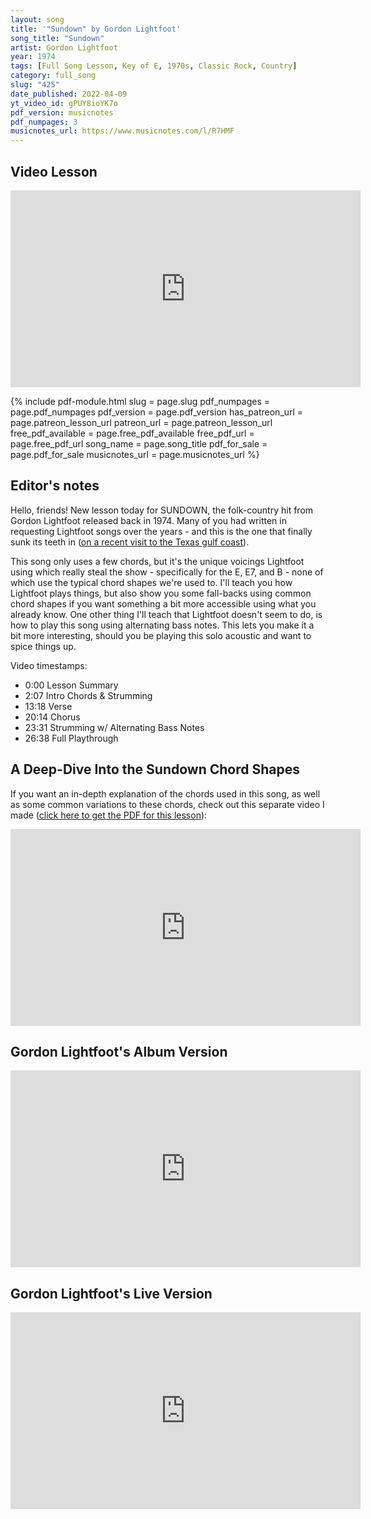 ```yaml
---
layout: song
title: '"Sundown" by Gordon Lightfoot'
song_title: "Sundown"
artist: Gordon Lightfoot
year: 1974
tags: [Full Song Lesson, Key of E, 1970s, Classic Rock, Country]
category: full_song
slug: "425"
date_published: 2022-04-09
yt_video_id: gPUY8ioYK7o
pdf_version: musicnotes
pdf_numpages: 3
musicnotes_url: https://www.musicnotes.com/l/R7HMF
---
```





## Video Lesson

<iframe width="560" height="315" src="https://www.youtube.com/embed/{{page.yt_video_id}}" frameborder="0" allow="accelerometer; autoplay; encrypted-media; gyroscope; picture-in-picture" allowfullscreen></iframe>

{% include pdf-module.html slug = page.slug pdf_numpages = page.pdf_numpages pdf_version = page.pdf_version has_patreon_url = page.patreon_lesson_url patreon_url = page.patreon_lesson_url free_pdf_available = page.free_pdf_available free_pdf_url = page.free_pdf_url song_name = page.song_title pdf_for_sale = page.pdf_for_sale musicnotes_url = page.musicnotes_url %}

## Editor's notes

Hello, friends! New lesson today for SUNDOWN, the folk-country hit from Gordon Lightfoot released back in 1974. Many of you had written in requesting Lightfoot songs over the years - and this is the one that finally sunk its teeth in ([on a recent visit to the Texas gulf coast](https://www.instagram.com/p/CbOIxVuDOye/)).

This song only uses a few chords, but it's the unique voicings Lightfoot using which really steal the show - specifically for the E, E7, and B - none of which use the typical chord shapes we're used to. I'll teach you how Lightfoot plays things, but also show you some fall-backs using common chord shapes if you want something a bit more accessible using what you already know. One other thing I'll teach that Lightfoot doesn't seem to do, is how to play this song using alternating bass notes. This lets you make it a bit more interesting, should you be playing this solo acoustic and want to spice things up.

Video timestamps:

- 0:00 Lesson Summary
- 2:07 Intro Chords & Strumming
- 13:18 Verse
- 20:14 Chorus
- 23:31 Strumming w/ Alternating Bass Notes
- 26:38 Full Playthrough

## A Deep-Dive Into the Sundown Chord Shapes

If you want an in-depth explanation of the chords used in this song, as well as some common variations to these chords, check out this separate video I made ([click here to get the PDF for this lesson](http://playsongnotes.com/lessons/424)):

<iframe width="560" height="315" src="https://www.youtube.com/embed/qSLvDamCUqY" frameborder="0" allow="accelerometer; autoplay; encrypted-media; gyroscope; picture-in-picture" allowfullscreen></iframe>

## Gordon Lightfoot's Album Version

<iframe width="560" height="315" src="https://www.youtube.com/embed/kv8zyBi4ZXk" frameborder="0" allow="accelerometer; autoplay; encrypted-media; gyroscope; picture-in-picture" allowfullscreen></iframe>

<!-- https://www.youtube.com/watch?v=kv8zyBi4ZXk -->

## Gordon Lightfoot's Live Version

<iframe width="560" height="315" src="https://www.youtube.com/embed/sSmv38nClGo" frameborder="0" allow="accelerometer; autoplay; encrypted-media; gyroscope; picture-in-picture" allowfullscreen></iframe>
